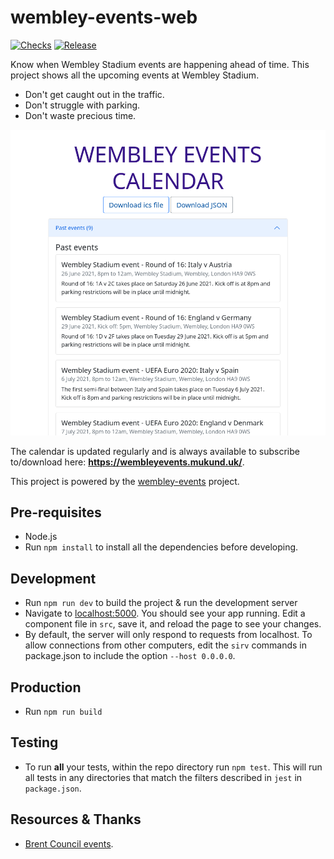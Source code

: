 # wembley-events-web

[![Checks](https://github.com/mukundbhudia/wembley-events-web/actions/workflows/checks.yml/badge.svg)](https://github.com/mukundbhudia/wembley-events-web/actions/workflows/checks.yml)
[![Release](https://github.com/mukundbhudia/wembley-events-web/actions/workflows/release.yml/badge.svg)](https://github.com/mukundbhudia/wembley-events-web/actions/workflows/release.yml)


Know when Wembley Stadium events are happening ahead of time. 
This project shows all the upcoming events at Wembley Stadium.
 - Don't get caught out in the traffic.
 - Don't struggle with parking.
 - Don't waste precious time.

 ![Wembley Events Web home page](https://github.com/mukundbhudia/wembley-events-web/raw/master/screenshots/home.png)

The calendar is updated regularly and is always available to subscribe to/download here: **https://wembleyevents.mukund.uk/**.

This project is powered by the [wembley-events](https://github.com/mukundbhudia/wembley-events) project.

## Pre-requisites

- Node.js
- Run `npm install` to install all the dependencies before developing.

## Development

- Run `npm run dev` to build the project & run the development server
- Navigate to [localhost:5000](http://localhost:5000). You should see your app running. Edit a component file in `src`, save it, and reload the page to see your changes.
- By default, the server will only respond to requests from localhost. To allow connections from other computers, edit the `sirv` commands in package.json to include the option `--host 0.0.0.0`.

## Production

- Run `npm run build`

## Testing

- To run **all** your tests, within the repo directory run `npm test`. This will run all tests in any directories that match the filters described in `jest` in `package.json`.

## Resources & Thanks

- [Brent Council events](https://www.brent.gov.uk/events-and-whats-on-calendar/).
